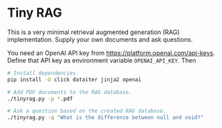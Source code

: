 Tiny RAG
========

This is a very minimal retrieval augmented generation (RAG)
implementation. Supply your own documents and ask questions.

You need an OpenAI API key from <https://platform.openai.com/api-keys>.
Define that API key as environment variable `OPENAI_API_KEY`. Then

```bash
# Install dependencies.
pip install -U click dataiter jinja2 openai

# Add PDF documents to the RAG database.
./tinyrag.py -p *.pdf

# Ask a question based on the created RAG database.
./tinyrag.py -q "What is the difference between null and void?"
```
